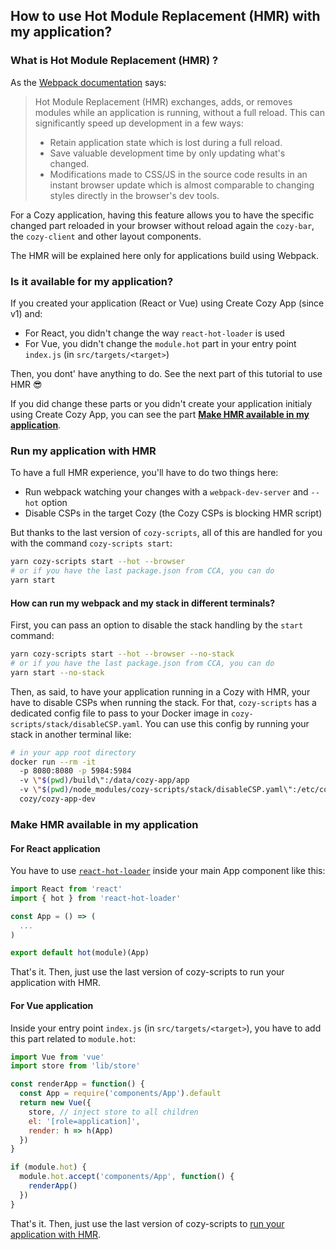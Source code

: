 ## How to use Hot Module Replacement (HMR) with my application?

### What is Hot Module Replacement (HMR) ?

As the [Webpack documentation](https://webpack.js.org/concepts/hot-module-replacement/) says:

> Hot Module Replacement (HMR) exchanges, adds, or removes modules while an application is running, without a full reload. This can significantly speed up development in a few ways:
> * Retain application state which is lost during a full reload.
> * Save valuable development time by only updating what's changed.
> * Modifications made to CSS/JS in the source code results in an instant browser update which is almost comparable to changing styles directly in the browser's dev tools.

For a Cozy application, having this feature allows you to have the specific changed part reloaded in your browser without reload again the `cozy-bar`, the `cozy-client` and other layout components.

The HMR will be explained here only for applications build using Webpack.

### Is it available for my application?

If you created your application (React or Vue) using Create Cozy App (since v1) and:

* For React, you didn't change the way `react-hot-loader` is used
* For Vue, you didn't change the `module.hot` part in your entry point `index.js` (in `src/targets/<target>`)

Then, you dont' have anything to do. See the next part of this tutorial to use HMR 😎

If you did change these parts or you didn't create your application initialy using Create Cozy App, you can see the part [__Make HMR available in my application__](#make-hmr-available-in-my-application).

### Run my application with HMR

To have a full HMR experience, you'll have to do two things here:

* Run webpack watching your changes with a `webpack-dev-server` and `--hot` option
* Disable CSPs in the target Cozy (the Cozy CSPs is blocking HMR script)

But thanks to the last version of `cozy-scripts`, all of this are handled for you with the command `cozy-scripts start`:

``` sh
yarn cozy-scripts start --hot --browser
# or if you have the last package.json from CCA, you can do
yarn start
```

#### How can run my webpack and my stack in different terminals?

First, you can pass an option to disable the stack handling by the `start` command:

``` sh
yarn cozy-scripts start --hot --browser --no-stack
# or if you have the last package.json from CCA, you can do
yarn start --no-stack
```

Then, as said, to have your application running in a Cozy with HMR, your have to disable CSPs when running the stack. For that, `cozy-scripts` has a dedicated config file to pass to your Docker image in `cozy-scripts/stack/disableCSP.yaml`.
You can use this config by running your stack in another terminal like:

```sh
# in your app root directory
docker run --rm -it
  -p 8080:8080 -p 5984:5984
  -v \"$(pwd)/build\":/data/cozy-app/app
  -v \"$(pwd)/node_modules/cozy-scripts/stack/disableCSP.yaml\":/etc/cozy/cozy.yaml
  cozy/cozy-app-dev
```

### Make HMR available in my application

#### For React application

You have to use [`react-hot-loader`](https://github.com/gaearon/react-hot-loader) inside your main App component like this:

```js
import React from 'react'
import { hot } from 'react-hot-loader'

const App = () => (
  ...
)

export default hot(module)(App)
```

That's it. Then, just use the last version of cozy-scripts to run your application with HMR.

#### For Vue application

Inside your entry point `index.js` (in `src/targets/<target>`), you have to add this part related to `module.hot`:

```js
import Vue from 'vue'
import store from 'lib/store'

const renderApp = function() {
  const App = require('components/App').default
  return new Vue({
    store, // inject store to all children
    el: '[role=application]',
    render: h => h(App)
  })
}

if (module.hot) {
  module.hot.accept('components/App', function() {
    renderApp()
  })
}
```

That's it. Then, just use the last version of cozy-scripts to [run your application with HMR](#run-my-application-with-hmr).
